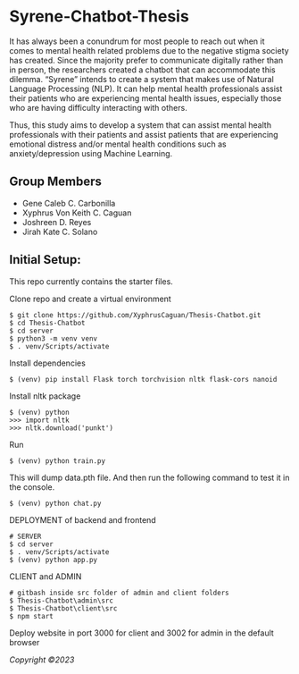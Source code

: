 # Syrene-Chatbot-Thesis
It has always been a conundrum for most people to reach out when it comes to mental health related problems due to the negative stigma society has created. Since the majority prefer to communicate digitally rather than in person, the researchers created a chatbot that can accommodate this dilemma. “Syrene” intends to create a system that makes use of Natural Language Processing (NLP). It can help mental health professionals assist their patients who are experiencing mental health issues, especially those who are having difficulty interacting with others. 

Thus, this study aims to develop a system that can assist mental health professionals with their patients and assist patients that are experiencing emotional distress and/or mental health conditions such as anxiety/depression using Machine Learning.

## Group Members

- Gene Caleb C. Carbonilla
- Xyphrus Von Keith C. Caguan
- Joshreen D. Reyes
- Jirah Kate C. Solano

## Initial Setup:
This repo currently contains the starter files.

Clone repo and create a virtual environment
```
$ git clone https://github.com/XyphrusCaguan/Thesis-Chatbot.git
$ cd Thesis-Chatbot
$ cd server
$ python3 -m venv venv
$ . venv/Scripts/activate
```
Install dependencies
```
$ (venv) pip install Flask torch torchvision nltk flask-cors nanoid
```
Install nltk package
```
$ (venv) python
>>> import nltk
>>> nltk.download('punkt')
```
Run
```
$ (venv) python train.py
```
This will dump data.pth file. And then run
the following command to test it in the console.
```
$ (venv) python chat.py
```
DEPLOYMENT of backend and frontend
```
# SERVER
$ cd server
$ . venv/Scripts/activate
$ (venv) python app.py
```
CLIENT and ADMIN
```
# gitbash inside src folder of admin and client folders
$ Thesis-Chatbot\admin\src
$ Thesis-Chatbot\client\src
$ npm start
```
Deploy website in port 3000 for client and 3002 for admin in the default browser



_Copyright ©2023_
